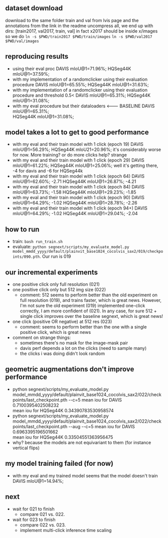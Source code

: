 ## dataset download
download to the same folder train and val from lvis page and the annotations from the link in the readme
uncompress all, we end up with dirs: [train2017, val2017, train, val]
in fact x2017 should be inside x/images
so we do
`ln -s $PWD/train2017 $PWD/train/images`
`ln -s $PWD/val2017 $PWD/val/images`


## reproducing results
- using their eval proc
    DAVIS mIoU@1=71.96%;
    HQSeg44K mIoU@1=37.59%;
- with my implementation of a randomclicker using their evaluation procedure
    DAVIS mIoU@1=65.55%;
    HQSeg44K mIoU@1=31.63%;
- with my implementation of a randomclicker using their evaluation procedure and threshold 0.5< 
    DAVIS mIoU@1=65.31%;
    HQSeg44K mIoU@1=31.08%;
- with my eval procedure but their dataloaders  <--- BASELINE 
    DAVIS mIoU@1=65.31%;            
    HQSeg44K mIoU@1=31.08%;

## model takes a lot to get to good performance 
- with my eval and their train model with 1 click (epoch 19)
    DAVIS mIoU@1=56.29%;
    HQSeg44K mIoU21=20.96%;
it's considerably worse for now. More training? or do more clicks help? strange
- with my eval and their train model with 1 click (epoch 29)
    DAVIS mIoU@1=61.22%;
    HQSeg44K mIoU@1=25.06%;
well it's getting there, -4 for davis and -6 for HQSeg44k
- with my eval and their train model with 1 click (epoch 64)
    DAVIS mIoU@1=62.60%;  -2.71
    HQSeg44K mIoU@1=26.87%;  -4.21
- with my eval and their train model with 1 click (epoch 84)
    DAVIS mIoU@1=63.73%;  -1.58
    HQSeg44K mIoU@1=29.23%;  -1.85
- with my eval and their train model with 1 click (epoch 90)
    DAVIS mIoU@1=64.29%;  -1.02
    HQSeg44K mIoU@1=28.78%;  -2.26
- with my eval and their train model with 1 click (epoch 94+)
    DAVIS mIoU@1=64.29%;  -1.02
    HQSeg44K mIoU@1=29.04%;  -2.04

## how to run
- train: `bash run_train.sh`
- evaluate: `python segnext/scripts/my_evaluate_model.py model_mmdd_yyyy/default/plainvit_base1024_cocolvis_sax2/019/checkpoints/090.pth`. Our run is 019

## our incremental experiments
- one positive click only full resolution (021)
- one positive click only but 512 img size (022)
    - comment: 512 seems to perform better than the old experiment on full resolution (019), and trains faster, which is great news. However, I'm not sure the old experiment (019) implemented one-click correctly, I am more confident of (021). In any case, for sure 512 + single click improves over the baseline segnext, which is great news!
- one click (positive OR negative) at 512 res (023)
    - comment: seems to perform better than the one with a single positive click, which is great news 
- comment on strange things:
    - sometimes there's no mask for the image-mask pair
    - davis perf depends a lot on the clicks (need to sample many)
    - the clicks i was doing didn't look random

## geometric augmentations don't improve performance
- python segnext/scripts/my_evaluate_model.py model_mmdd_yyyy/default/plainvit_base1024_cocolvis_sax2/022/checkpoints/last_checkpoint.pth --c=5
    mean iou for DAVIS 0.7100395402508232                                               
    mean iou for HQSeg44K 0.34390783530958574                                           
- python segnext/scripts/my_evaluate_model.py model_mmdd_yyyy/default/plainvit_base1024_cocolvis_sax2/022/checkpoints/last_checkpoint.pth --aug --c=5
    mean iou for DAVIS 0.6963395196501662                                               
    mean iou for HQSeg44K 0.33504551363956475
- why? because the models are not equivariant to them (for instance vertical flips)

## my model training failed (for now)
- with my eval and my trained model
    seems that the model doesn't train
    DAVIS mIoU@1=14.94%;


## next
- wait for 021 to finish
    - compare 021 vs. 022.
- wait for 023 to finish
    - compare 022 vs. 023.
    - implement multi-click inference time scaling
